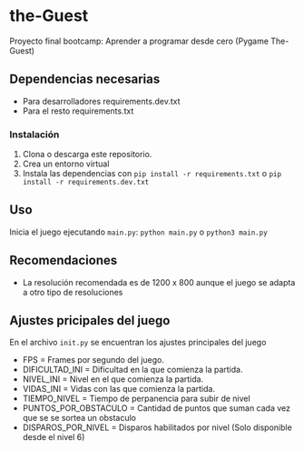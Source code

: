# the-Guest
Proyecto final bootcamp: Aprender a programar desde cero (Pygame The-Guest)

## Dependencias necesarias
- Para desarrolladores requirements.dev.txt 
- Para el resto requirements.txt

### Instalación
1. Clona o descarga este repositorio.
2. Crea un entorno virtual
3. Instala las dependencias con `pip install -r requirements.txt` o `pip install -r requirements.dev.txt`

## Uso 
Inicia el juego ejecutando `main.py`: `python main.py` o `python3 main.py`

## Recomendaciones
- La resolución recomendada es de 1200 x 800 aunque el juego se adapta a otro tipo de resoluciones

## Ajustes pricipales del juego
En el archivo `init.py` se encuentran los ajustes principales del juego
- FPS = Frames por segundo del juego.
- DIFICULTAD_INI = Dificultad en la que comienza la partida.
- NIVEL_INI = Nivel en el que comienza la partida.
- VIDAS_INI = Vidas con las que comienza la partida.
- TIEMPO_NIVEL = Tiempo de perpanencia para subir de nivel
- PUNTOS_POR_OBSTACULO = Cantidad de puntos que suman cada vez que se se sortea un obstaculo
- DISPAROS_POR_NIVEL = Disparos habilitados por nivel (Solo disponible desde el nivel 6)

